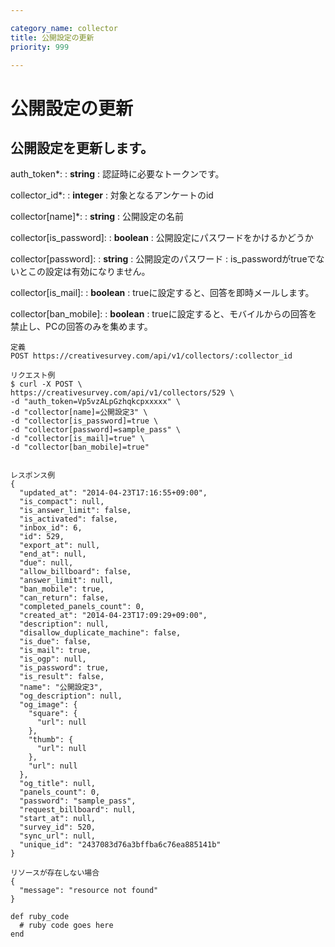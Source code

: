 ```yaml
---

category_name: collector
title: 公開設定の更新
priority: 999

---
```


# 公開設定の更新

## 公開設定を更新します。

auth_token*:
: __string__
: 認証時に必要なトークンです。

collector_id*:
: __integer__
: 対象となるアンケートのid
 
collector[name]*:
: __string__
: 公開設定の名前

collector[is_password]:
: __boolean__
: 公開設定にパスワードをかけるかどうか

collector[password]:
: __string__
: 公開設定のパスワード
: is_passwordがtrueでないとこの設定は有効になりません。

collector[is_mail]:
: __boolean__
: trueに設定すると、回答を即時メールします。

collector[ban_mobile]:
: __boolean__
: trueに設定すると、モバイルからの回答を禁止し、PCの回答のみを集めます。

~~~
定義
POST https://creativesurvey.com/api/v1/collectors/:collector_id

リクエスト例
$ curl -X POST \
https://creativesurvey.com/api/v1/collectors/529 \
-d "auth_token=Vp5vzALpGzhqkcpxxxxx" \
-d "collector[name]=公開設定3" \
-d "collector[is_password]=true \
-d "collector[password]=sample_pass" \
-d "collector[is_mail]=true" \
-d "collector[ban_mobile]=true"


レスポンス例
{
  "updated_at": "2014-04-23T17:16:55+09:00",
  "is_compact": null,
  "is_answer_limit": false,
  "is_activated": false,
  "inbox_id": 6,
  "id": 529,
  "export_at": null,
  "end_at": null,
  "due": null,
  "allow_billboard": false,
  "answer_limit": null,
  "ban_mobile": true,
  "can_return": false,
  "completed_panels_count": 0,
  "created_at": "2014-04-23T17:09:29+09:00",
  "description": null,
  "disallow_duplicate_machine": false,
  "is_due": false,
  "is_mail": true,
  "is_ogp": null,
  "is_password": true,
  "is_result": false,
  "name": "公開設定3",
  "og_description": null,
  "og_image": {
    "square": {
      "url": null
    },
    "thumb": {
      "url": null
    },
    "url": null
  },
  "og_title": null,
  "panels_count": 0,
  "password": "sample_pass",
  "request_billboard": null,
  "start_at": null,
  "survey_id": 520,
  "sync_url": null,
  "unique_id": "2437083d76a3bffba6c76ea885141b"
}

リソースが存在しない場合
{
  "message": "resource not found"
}
~~~


~~~
def ruby_code
  # ruby code goes here
end
~~~

　
　
